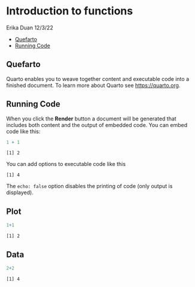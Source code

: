 Introduction to functions
================
Erika Duan
12/3/22

-   <a href="#quefarto" id="toc-quefarto">Quefarto</a>
-   <a href="#running-code" id="toc-running-code">Running Code</a>

## Quefarto

Quarto enables you to weave together content and executable code into a
finished document. To learn more about Quarto see <https://quarto.org>.

## Running Code

When you click the **Render** button a document will be generated that
includes both content and the output of embedded code. You can embed
code like this:

``` r
1 + 1
```

    [1] 2

You can add options to executable code like this

    [1] 4

The `echo: false` option disables the printing of code (only output is
displayed).

<div class="panel-tabset">

## Plot

``` r
1+1
```

    [1] 2

## Data

``` r
2+2
```

    [1] 4

</div>
